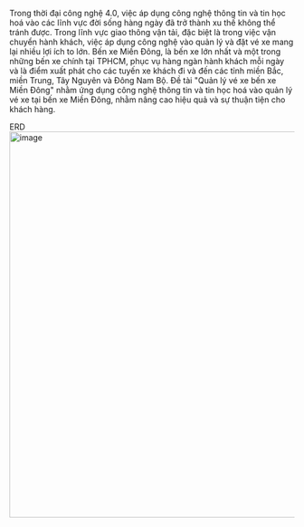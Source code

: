 
Trong thời đại công nghệ 4.0, việc áp dụng công nghệ thông tin và tin học hoá vào các lĩnh vực đời sống hàng ngày đã trở thành xu thế không thể tránh được. Trong lĩnh vực giao thông vận tải, đặc biệt là trong việc vận chuyển hành khách, việc áp dụng công nghệ vào quản lý và đặt vé xe mang lại nhiều lợi ích to lớn. Bến xe Miền Đông, là bến xe lớn nhất và một trong những bến xe chính tại TPHCM, phục vụ hàng ngàn hành khách mỗi ngày và là điểm xuất phát cho các tuyến xe khách đi và đến các tỉnh miền Bắc, miền Trung, Tây Nguyên và Đông Nam Bộ. Đề tài "Quản lý vé xe bến xe Miền Đông" nhằm ứng dụng công nghệ thông tin và tin học hoá vào quản lý vé xe tại bến xe Miền Đông, nhằm nâng cao hiệu quả và sự thuận tiện cho khách hàng.

ERD
<img width="682" alt="image" src="https://github.com/hungh01/Benxe/assets/86761404/fa435589-af94-45a1-bbfc-7c851fe000ed">
